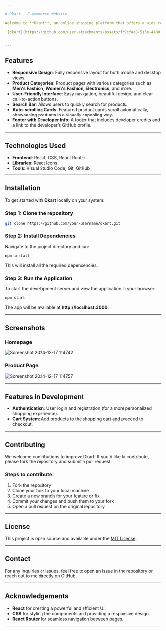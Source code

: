 ```yaml
---

# Dkart - E-commerce Website

Welcome to **Dkart**, an online shopping platform that offers a wide range of products including fashion, electronics, and more. Dkart is a modern, responsive, and user-friendly e-commerce website, built using **React** and **CSS**. This project is designed to provide a seamless shopping experience for users across all devices.

![dkart](https://github.com/user-attachments/assets/f69cfad8-515e-4488-927e-f7a542b6c476)


---
```


## Features

- **Responsive Design**: Fully responsive layout for both mobile and desktop views.
- **Product Categories**: Product pages with various categories such as **Men's Fashion**, **Women's Fashion**, **Electronics**, and more.
- **User-Friendly Interface**: Easy navigation, beautiful design, and clear call-to-action buttons.
- **Search Bar**: Allows users to quickly search for products.
- **Auto-scrolling Cards**: Featured product cards scroll automatically, showcasing products in a visually appealing way.
- **Footer with Developer Info**: A footer that includes developer credits and a link to the developer’s GitHub profile.

---

## Technologies Used

- **Frontend**: React, CSS, React Router
- **Libraries**: React Icons
- **Tools**: Visual Studio Code, Git, GitHub

---

## Installation

To get started with **Dkart** locally on your system:

### Step 1: Clone the repository

```bash
git clone https://github.com/your-username/dkart.git
```

### Step 2: Install Dependencies

Navigate to the project directory and run:

```bash
npm install
```

This will install all the required dependencies.

### Step 3: Run the Application

To start the development server and view the application in your browser:

```bash
npm start
```

The app will be available at **http://localhost:3000**.

---

## Screenshots

### Homepage

![Screenshot 2024-12-17 114742](https://github.com/user-attachments/assets/9df8fa20-51b2-45f5-aab0-d6741842041b)

### Product Page

![Screenshot 2024-12-17 114757](https://github.com/user-attachments/assets/8de8acbd-c880-438a-bb90-1bc1a191ea87)

---

## Features in Development

- **Authentication**: User login and registration (for a more personalized shopping experience).
- **Cart System**: Add products to the shopping cart and proceed to checkout.

---

## Contributing

We welcome contributions to improve Dkart! If you'd like to contribute, please fork the repository and submit a pull request.

### Steps to contribute:

1. Fork the repository
2. Clone your fork to your local machine
3. Create a new branch for your feature or fix
4. Commit your changes and push them to your fork
5. Open a pull request on the original repository

---

## License

This project is open source and available under the [MIT License](LICENSE).

---

## Contact

For any inquiries or issues, feel free to open an issue in the repository or reach out to me directly on GitHub.

---

## Acknowledgements

- **React** for creating a powerful and efficient UI.
- **CSS** for styling the components and providing a responsive design.
- **React Router** for seamless navigation between pages.

---
